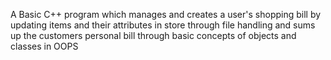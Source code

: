 A Basic C++ program which manages and creates a user's shopping bill by updating items and their attributes in store through file handling and sums up the customers personal bill through basic concepts of objects and classes in OOPS
